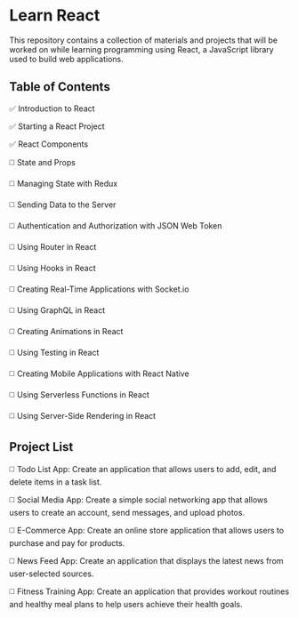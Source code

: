 # Learn React

This repository contains a collection of materials and projects that will be worked on while learning programming using React, a JavaScript library used to build web applications.

## Table of Contents

✅ Introduction to React

✅ Starting a React Project

✅ React Components

◻️ State and Props

◻️ Managing State with Redux

◻️ Sending Data to the Server

◻️ Authentication and Authorization with JSON Web Token

◻️ Using Router in React

◻️ Using Hooks in React

◻️ Creating Real-Time Applications with Socket.io

◻️ Using GraphQL in React

◻️ Creating Animations in React

◻️ Using Testing in React

◻️ Creating Mobile Applications with React Native

◻️ Using Serverless Functions in React

◻️ Using Server-Side Rendering in React

## Project List

◻️ Todo List App: Create an application that allows users to add, edit, and delete items in a task list.

◻️ Social Media App: Create a simple social networking app that allows users to create an account, send messages, and upload photos.

◻️ E-Commerce App: Create an online store application that allows users to purchase and pay for products.

◻️ News Feed App: Create an application that displays the latest news from user-selected sources.

◻️ Fitness Training App: Create an application that provides workout routines and healthy meal plans to help users achieve their health goals.
